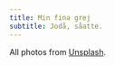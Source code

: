 ```yaml
---
title: Min fina grej
subtitle: Jodå, såatte.
---
```


All photos from [Unsplash](https://www.unsplash.com).
